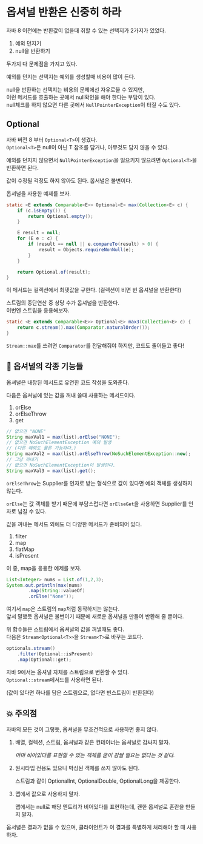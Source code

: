 # 옵셔널 반환은 신중히 하라

자바 8 이전에는 반환값이 없을때 취할 수 있는 선택지가 2가지가 있었다.

1. 예외 던지기
2. null을 반환하기

두가지 다 문제점을 가지고 있다.  

예외를 던지는 선택지는 예외를 생성할때 비용이 많이 든다.  

null을 반환하는 선택지는 비용의 문제에선 자유로울 수 있지만,  
이런 메서드를 호출하는 곳에서 null확인을 해야 한다는 부담이 있다.  
null체크를 하지 않으면 다른 곳에서 `NullPointerException`이 터질 수도 있다.

## Optional<T>

자바 버전 8 부터 `Optional<T>`이 생겼다.  
`Optional<T>`은 null이 아닌 T 참조를 담거나, 아무것도 담지 않을 수 있다.

예외를 던지지 않으면서 `NullPointerException`을 일으키지 않으려면 `Optional<T>`을 반환하면 된다.

값이 수정될 걱정도 하지 않아도 된다. 옵서녈은 불변이다.

옵셔널을 사용한 예제를 보자.

```java
static <E extends Comparable<E>> Optional<E> max(Collection<E> c) {
    if (c.isEmpty()) {
        return Optional.empty();
    }

    E result = null;
    for (E e : c) {
        if (result == null || e.compareTo(result) > 0) {
            result = Objects.requireNonNull(e);
        }
    }

    return Optional.of(result);
}
```

이 메서드는 컬렉션에서 최댓값을 구한다. (컬렉션이 비면 빈 옵셔널을 반환한다)

스트림의 종단연산 중 상당 수가 옵셔널을 반환한다.  
이번엔 스트림을 응용해보자.

```java
static <E extends Comparable<E>> Optional<E> max3(Collection<E> c) {
    return c.stream().max(Comparator.naturalOrder());
}
```

`Stream::max`를 쓰려면 `Comparator`를 전달해줘야 하지만, 코드도 줄어들고 좋다!

## 🤩 옵셔널의 각종 기능들

옵셔널은 내장된 메서드로 유연한 코드 작성을 도와준다.

다음은 옵셔널에 있는 값을 꺼내 쓸때 사용하는 메서드이다.

1. orElse
2. orElseThrow
3. get

```java
// 없으면 "NONE"
String maxVal1 = max(list).orElse("NONE");
// 없으면 NoSuchElementException 예외 발생
// (다른 예외도 물론 가능하다.)
String maxVal2 = max(list).orElseThrow(NoSuchElementException::new);
// 그냥 꺼내기
// 없으면 NoSuchElementException이 발생한다.
String maxVal3 = max(list).get();
```

`orElseThrow`는 Supplier를 인자로 받는 형식으로 값이 있다면 예외 객체를 생성하지 않는다.

`orElse`는 값 객체를 받기 때문에 부담스럽다면 `orElseGet`을 사용하면 Supplier를 인자로 넘길 수 있다.

값을 꺼내는 메서드 외에도 더 다양한 메서드가 준비되어 있다.

1. filter
2. map
3. flatMap
4. isPresent

이 중, map을 응용한 예제를 보자.

```java
List<Integer> nums = List.of(1,2,3);
System.out.println(max(nums)
        .map(String::valueOf)
        .orElse("None"));
```
여기서 `map`은 스트림의 `map`처럼 동작하지는 않는다.  
앞서 말했듯 옵셔널은 불변이기 때문에 새로운 옵셔널을 만들어 반환해 줄 뿐이다.

위 함수들은 스트림에서 옵셔널의 값을 꺼낼때도 좋다.  
다음은 `Stream<Optional<T>>`을 `Stream<T>`로 바꾸는 코드다.

```java
optionals.stream()
    .filter(Optional::isPresent)
    .map(Optional::get);
```

자바 9에서는 옵셔널 자체를 스트림으로 변환할 수 있다.  
`Optional::stream`메서드를 사용하면 된다.

(값이 있다면 하나를 담은 스트림으로, 없다면 빈스트림이 반환된다)

## 💥 주의점

자바의 모든 것이 그렇듯, 옵셔널을 무조건적으로 사용하면 좋지 않다.  

1. 배열, 컬렉션, 스트림, 옵셔널과 같은 컨테이너는 옵셔널로 감싸지 말자.

    *아마 비어있다를 표현할 수 있는 객체를 굳이 감쌀 필요는 없다는 것 같다.*

2. 원시타입 전용도 있으니 박싱된 객체를 쓰지 않아도 된다.
    
    스트림과 같이 OptionalInt, OptionalDouble, OptionalLong을 제공한다.

3. 맵에서 값으로 사용하지 말자.

    맵에서는 null로 해당 엔트리가 비어있다를 표현하는데, 괜한 옵셔널로 혼란을 만들지 말자.

옵서녈은 결과가 없을 수 있으며, 클라이언트가 이 결과를 특별하게 처리해야 할 때 사용하자.